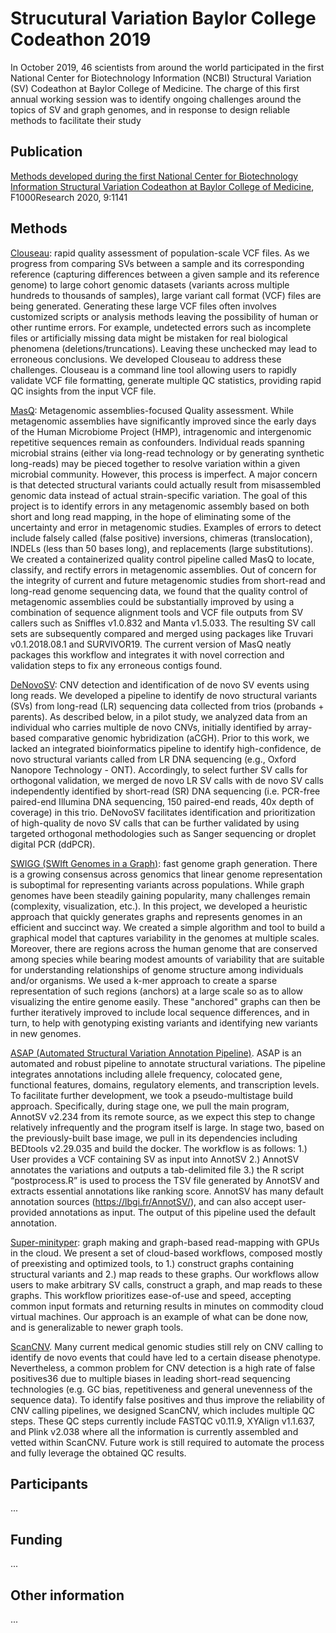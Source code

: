 # Strucutural Variation Baylor College Codeathon 2019

In October 2019, 46 scientists from around the world participated in the first National Center for Biotechnology Information (NCBI) Structural Variation (SV) Codeathon at Baylor College of Medicine. The charge of this first annual working session was to identify ongoing challenges around the topics of SV and graph genomes, and in response to design reliable methods to facilitate their study

## Publication

[Methods developed during the first National Center for Biotechnology Information Structural Variation Codeathon at Baylor College of Medicine][pub], F1000Research 2020, 9:1141 

[pub]: https://f1000research.com/articles/9-1141/v1

## Methods

[Clouseau](Clouseau): rapid quality assessment of population-scale VCF files. As we progress from comparing SVs between a sample and its corresponding reference (capturing differences between a given sample and its reference genome) to large cohort genomic datasets (variants across multiple hundreds to thousands of samples), large variant call format (VCF) files are being generated. Generating these large VCF files often involves customized scripts or analysis methods leaving the possibility of human or other runtime errors. For example, undetected errors such as incomplete files or artificially missing data might be mistaken for real biological phenomena (deletions/truncations). Leaving these unchecked may lead to erroneous conclusions. We developed Clouseau to address these challenges. Clouseau is a command line tool allowing users to rapidly validate VCF file formatting, generate multiple QC statistics, providing rapid QC insights from the input VCF file.

[MasQ](MASQ): Metagenomic assemblies-focused Quality assessment. While metagenomic assemblies have significantly improved since the early days of the Human Microbiome Project (HMP), intragenomic and intergenomic repetitive sequences remain as confounders. Individual reads spanning microbial strains (either via long-read technology or by generating synthetic long-reads) may be pieced together to resolve variation within a given microbial community. However, this process is imperfect. A major concern is that detected structural variants could actually result from misassembled genomic data instead of actual strain-specific variation. The goal of this project is to identify errors in any metagenomic assembly based on both short and long read mapping, in the hope of eliminating some of the uncertainty and error in metagenomic studies. Examples of errors to detect include falsely called (false positive) inversions, chimeras (translocation), INDELs (less than 50 bases long), and replacements (large substitutions). We created a containerized quality control pipeline called MasQ to locate, classify, and rectify errors in metagenomic assemblies. Out of concern for the integrity of current and future metagenomic studies from short-read and long-read genome sequencing data, we found that the quality control of metagenomic assemblies could be substantially improved by using a combination of sequence alignment tools and VCF file outputs from SV callers such as Sniffles v1.0.832 and Manta v1.5.033. The resulting SV call sets are subsequently compared and merged using packages like Truvari v0.1.2018.08.1 and SURVIVOR19. The current version of MasQ neatly packages this workflow and integrates it with novel correction and validation steps to fix any erroneous contigs found.

[DeNovoSV](DeNovoSV): CNV detection and identification of de novo SV events using long reads. We developed a pipeline to identify de novo structural variants (SVs) from long-read (LR) sequencing data collected from trios (probands + parents). As described below, in a pilot study, we analyzed data from an individual who carries multiple de novo CNVs, initially identified by array-based comparative genomic hybridization (aCGH). Prior to this work, we lacked an integrated bioinformatics pipeline to identify high-confidence, de novo structural variants called from LR DNA sequencing (e.g., Oxford Nanopore Technology - ONT). Accordingly, to select further SV calls for orthogonal validation, we merged de novo LR SV calls with de novo SV calls independently identified by short-read (SR) DNA sequencing (i.e. PCR-free paired-end Illumina DNA sequencing, 150 paired-end reads, 40x depth of coverage) in this trio. DeNovoSV facilitates identification and prioritization of high-quality de novo SV calls that can be further validated by using targeted orthogonal methodologies such as Sanger sequencing or droplet digital PCR (ddPCR).

[SWIGG (SWIft Genomes in a Graph)](SWIGG): fast genome graph generation. There is a growing consensus across genomics that linear genome representation is suboptimal for representing variants across populations. While graph genomes have been steadily gaining popularity, many challenges remain (complexity, visualization, etc.). In this project, we developed a heuristic approach that quickly generates graphs and represents genomes in an efficient and succinct way. We created a simple algorithm and tool to build a graphical model that captures variability in the genomes at multiple scales. Moreover, there are regions across the human genome that are conserved among species while bearing modest amounts of variability that are suitable for understanding relationships of genome structure among individuals and/or organisms. We used a k-mer approach to create a sparse representation of such regions (anchors) at a large scale so as to allow visualizing the entire genome easily. These "anchored" graphs can then be further iteratively improved to include local sequence differences, and in turn, to help with genotyping existing variants and identifying new variants in new genomes.

[ASAP (Automated Structural Variation Annotation Pipeline)](ASAP). ASAP is an automated and robust pipeline to annotate structural variations. The pipeline integrates annotations including allele frequency, colocated gene, functional features, domains, regulatory elements, and transcription levels. To facilitate further development, we took a pseudo-multistage build approach. Specifically, during stage one, we pull the main program, AnnotSV v2.234 from its remote source, as we expect this step to change relatively infrequently and the program itself is large. In stage two, based on the previously-built base image, we pull in its dependencies including BEDtools v2.29.035 and build the docker. The workflow is as follows: 1.) User provides a VCF containing SV as input into AnnotSV 2.) AnnotSV annotates the variations and outputs a tab-delimited file 3.) the R script “postprocess.R” is used to process the TSV file generated by AnnotSV and extracts essential annotations like ranking score. AnnotSV has many default annotation sources (https://lbgi.fr/AnnotSV/), and can also accept user-provided annotations as input. The output of this pipeline used the default annotation.

[Super-minityper](super-minityper): graph making and graph-based read-mapping with GPUs in the cloud. We present a set of cloud-based workflows, composed mostly of preexisting and optimized tools, to 1.) construct graphs containing structural variants and 2.) map reads to these graphs. Our workflows allow users to make arbitrary SV calls, construct a graph, and map reads to these graphs. This workflow prioritizes ease-of-use and speed, accepting common input formats and returning results in minutes on commodity cloud virtual machines. Our approach is an example of what can be done now, and is generalizable to newer graph tools.

[ScanCNV](SCANCNV). Many current medical genomic studies still rely on CNV calling to identify de novo events that could have led to a certain disease phenotype. Nevertheless, a common problem for CNV detection is a high rate of false positives36 due to multiple biases in leading short-read sequencing technologies (e.g. GC bias, repetitiveness and general unevenness of the sequence data). To identify false positives and thus improve the reliability of CNV calling pipelines, we designed ScanCNV, which includes multiple QC steps. These QC steps currently include FASTQC v0.11.9, XYAlign v1.1.637, and Plink v2.038 where all the information is currently assembled and vetted within ScanCNV. Future work is still required to automate the process and fully leverage the obtained QC results.

## Participants

...

## Funding

...

## Other information

...
